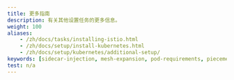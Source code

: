 ```yaml
---
title: 更多指南
description: 有关其他设置任务的更多信息。
weight: 100
aliases:
    - /zh/docs/tasks/installing-istio.html
    - /zh/docs/setup/install-kubernetes.html
    - /zh/docs/setup/kubernetes/additional-setup/
keywords: [sidecar-injection, mesh-expansion, pod-requirements, piecemeal-install]
test: n/a
---
```

